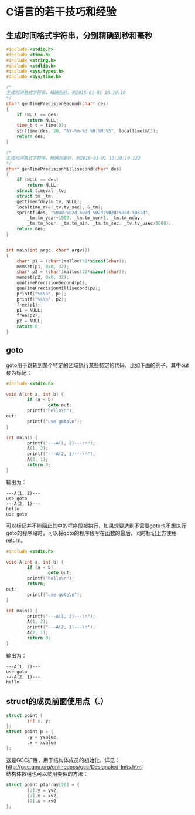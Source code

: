 # C语言的若干技巧和经验

## 生成时间格式字符串，分别精确到秒和毫秒
```C
#include <stdio.h>
#include <time.h>
#include <string.h>
#include <stdlib.h>
#include <sys/types.h>
#include <sys/time.h>

/*
生成时间格式字符串，精确到秒，例2018-01-01 10:10:10
*/
char* genTimePrecisionSecond(char* des)
{
	if (NULL == des)
		return NULL;
	time_t t = time(0);
	strftime(des, 20, "%Y-%m-%d %H:%M:%S", localtime(&t));
	return des;
}

/*
生成时间格式字符串，精确到豪秒，例2018-01-01 10:10:10.123
*/
char* genTimePrecisionMillisecond(char* des)
{
	if (NULL == des)
		return NULL;
	struct timeval _tv;
	struct tm _tm;
	gettimeofday(&_tv, NULL);
	localtime_r(&(_tv.tv_sec), &_tm);
	sprintf(des, "%04d-%02d-%02d %02d:%02d:%02d.%03ld", 
		_tm.tm_year+1900, _tm.tm_mon+1, _tm.tm_mday, 
		_tm.tm_hour, _tm.tm_min, _tm.tm_sec, _tv.tv_usec/1000);
	return des;
}


int main(int argc, char* argv[])
{
	char* p1 = (char*)malloc(32*sizeof(char));
	memset(p1, 0x0, 32);
	char* p2 = (char*)malloc(32*sizeof(char));
	memset(p2, 0x0, 32);
	genTimePrecisionSecond(p1);
	genTimePrecisionMillisecond(p2);
	printf("%s\n", p1);
	printf("%s\n", p2);
	free(p1);
	p1 = NULL;
	free(p2);
	p2 = NULL;
	return 0;
}
```

## goto
goto用于跳转到某个特定的区域执行某些特定的代码，比如下面的例子，其中out称为标记：
```C
#include <stdio.h>

void A(int a, int b) {
        if (a < b)
                goto out;
        printf("hello\n");
out:
        printf("use goto\n");
}

int main() {
        printf("---A(1, 2)---\n");
        A(1, 2);
        printf("---A(2, 1)---\n");
        A(2, 1);
        return 0;
}
```
输出为：
```text
---A(1, 2)---
use goto
---A(2, 1)---
hello
use goto
```
可以标记并不能阻止其中的程序段被执行，如果想要达到不需要goto也不想执行goto的程序段时，可以将goto的程序段写在函数的最后，同时标记上方使用return。
```C
#include <stdio.h>

void A(int a, int b) {
        if (a < b)
                goto out;
        printf("hello\n");
        return;
out:
        printf("use goto\n");
}

int main() {
        printf("---A(1, 2)---\n");
        A(1, 2);
        printf("---A(2, 1)---\n");
        A(2, 1);
        return 0;
}
```
输出为：
```text
---A(1, 2)---
use goto
---A(2, 1)---
hello
```

## struct的成员前面使用点（.）
```C
struct point {
        int x, y;
};
struct point p = {
        .y = yvalue,
        .x = xvalue
};
```
这是GCC扩展，用于结构体成员的初始化。详见：
http://gcc.gnu.org/onlinedocs/gcc/Designated-Inits.html   
结构体数组也可以使用类似的方法：
```C
struct point ptarray[10] = {
        [2].y = yv2, 
        [2].x = xv2, 
        [0].x = xv0
};
```
